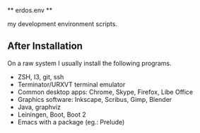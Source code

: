 ** erdos.env **

my development environment scripts.


## After Installation

On a raw system I usually install the following programs.

- ZSH, I3, git, ssh
- Terminator/URXVT terminal emulator
- Common desktop apps: Chrome, Skype, Firefox, Libe Office
- Graphics software: Inkscape, Scribus, Gimp, Blender
- Java, graphviz
- Leiningen, Boot, Boot 2
- Emacs with a package (eg.: Prelude)
